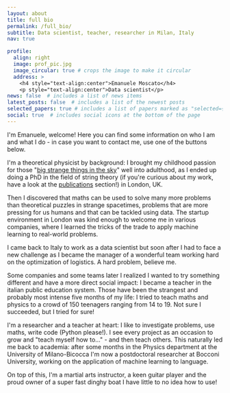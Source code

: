 ```yaml
---
layout: about
title: full bio
permalink: /full_bio/
subtitle: Data scientist, teacher, researcher in Milan, Italy
nav: true

profile:
  align: right
  image: prof_pic.jpg
  image_circular: true # crops the image to make it circular
  address: >
    <h4 style="text-align:center">Emanuele Moscato</h4>
    <p style="text-align:center">Data scientist</p>
news: false  # includes a list of news items
latest_posts: false  # includes a list of the newest posts
selected_papers: true # includes a list of papers marked as "selected={true}"
social: true  # includes social icons at the bottom of the page
---
```


I'm Emanuele, welcome! Here you can find some information on who I am and what I do - in case you want to contact me, use one of the buttons below.

I'm a theoretical physicist by background: I brought my childhood passion for those "<a href="https://en.wikipedia.org/wiki/Black_hole">big strange things in the sky</a>" well into adulthood, as I ended up doing a PhD in the field of string theory (if you're curious about my work, have a look at the <a href="/publications">publications</a> section!) in London, UK.

Then I discovered that maths can be used to solve many more problems than theoretical puzzles in strange spacetimes, problems that are more pressing for us humans and that can be tackled using data. The startup environment in London was kind enough to welcome me in various companies, where I learned the tricks of the trade to apply machine learning to real-world problems.

I came back to Italy to work as a data scientist but soon after I had to face a new challenge as I became the manager of a wonderful team working hard on the optimization of logistics. A hard problem, believe me.

Some companies and some teams later I realized I wanted to try something different and have a more direct social impact: I became a teacher in the italian public education system. Those have been the strangest and probably most intense five months of my life: I tried to teach maths and physics to a crowd of 150 teenagers ranging from 14 to 19. Not sure I succeeded, but I tried for sure!

I'm a researcher and a teacher at heart: I like to investigate problems, use maths, write code (Python please!). I see every project as an occasion to grow and "teach myself how to..." - and then teach others. This naturally led me back to academia: after some months in the Physics department at the University of Milano-Bicocca I'm now a postdoctoral researcher at Bocconi University, working on the application of machine learning to language.

On top of this, I'm a martial arts instructor, a keen guitar player and the proud owner of a super fast dinghy boat I have little to no idea how to use!

